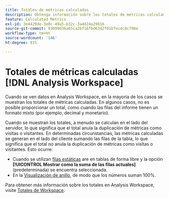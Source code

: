 ```yaml
---
title: Totales de métricas calculadas
description: Obtenga información sobre los totales de métricas calculadas en Analysis Workspace
feature: Calculated Metrics
exl-id: 3e4429de-3e0c-49a5-b32c-3a4d24a29816
source-git-commit: 93099d36a65ca2bf16fbd6342f01bfecdc8c798e
workflow-type: tm+mt
source-wordcount: '146'
ht-degree: 91%

---
```


# Totales de métricas calculadas [!DNL Analysis Workspace]

Cuando se ven datos en Analysis Workspace, en la mayoría de los casos se muestran los totales de métricas calculadas. En algunos casos, no es posible proporcionar un total, como cuando las filas del informe tienen un formato mixto (por ejemplo, decimal y monetario).

Cuando se muestran los totales, a menudo se calculan en el lado del servidor, lo que significa que el total anula la duplicación de métricas como visitas o visitantes. En determinadas circunstancias, las métricas calculadas se generan en el lado del cliente sumando las filas de la tabla, lo que significa que el total no anula la duplicación de métricas como visitas o visitantes. Esto ocurre:

* Cuando se utilizan [filas estáticas](/help/analyze/analysis-workspace/visualizations/freeform-table/column-row-settings/manual-vs-dynamic-rows.md) are en tablas de forma libre y la opción **[!UICONTROL Mostrar como la suma de las filas actuales]** (predeterminada) se encuentra seleccionada.
* En la [Visualización de anillo](/help/analyze/analysis-workspace/visualizations/donut.md), de modo que los números suman 100%.

Para obtener más información sobre los totales en Analysis Workspace, visite [Totales de Workspace](https://experienceleague.adobe.com/docs/analytics/analyze/analysis-workspace/visualizations/freeform-table/workspace-totals.html#static-row-total).
